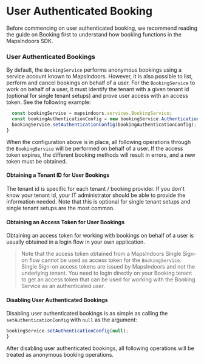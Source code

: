 # User Authenticated Booking

Before commencing on user authenticated booking, we recommend reading the guide on Booking first to understand how booking functions in the MapsIndoors SDK.

### User Authenticated Bookings[​](https://docs.mapsindoors.com/user-authenticated-booking#user-authenticated-bookings-for-web) <a href="#user-authenticated-bookings-for-web" id="user-authenticated-bookings-for-web"></a>

By default, the `BookingService` performs anonymous bookings using a service account known to MapsIndoors. However, it is also possible to list, perform and cancel bookings on behalf of a user. For the `BookingService` to work on behalf of a user, it must identify the tenant with a given tenant id (optional for single tenant setups) and prove user access with an access token. See the following example:

```javascript
  const bookingService = mapsindoors.services.BookingService;
  const bookingAuthenticationConfig = new bookingService.AuthenticationConfig('some-user-access-token', `some-tenant-id`);
  bookingService.setAuthenticationConfig(bookingAuthenticationConfig);
}
```

When the configuration above is in place, all following operations through the `BookingService` will be performed on behalf of a user. If the access token expires, the different booking methods will result in errors, and a new token must be obtained.

#### Obtaining a Tenant ID for User Bookings[​](https://docs.mapsindoors.com/user-authenticated-booking#obtaining-a-tenant-id-for-user-bookings-for-web) <a href="#obtaining-a-tenant-id-for-user-bookings-for-web" id="obtaining-a-tenant-id-for-user-bookings-for-web"></a>

The tenant id is specific for each tenant / booking provider. If you don't know your tenant id, your IT administrator should be able to provide the information needed. Note that this is optional for single tenant setups and single tenant setups are the most common.&#x20;

#### Obtaining an Access Token for User Bookings [​](https://docs.mapsindoors.com/user-authenticated-booking#obtaining-an-access-token-for-user-bookings-for-web) <a href="#obtaining-an-access-token-for-user-bookings-for-web" id="obtaining-an-access-token-for-user-bookings-for-web"></a>

Obtaining an access token for working with bookings on behalf of a user is usually obtained in a login flow in your own application.

> Note that the access token obtained from a MapsIndoors Single Sign-on flow cannot be used as access token for the `BookingService`. Single Sign-on access tokens are issued by MapsIndoors and not the underlying tenant. You need to login directly on your Booking tenant to get an access token that can be used for working with the Booking Service as an authenticated user.

#### Disabling User Authenticated Bookings[​](https://docs.mapsindoors.com/user-authenticated-booking#disabling-user-authenticated-bookings-for-web) <a href="#disabling-user-authenticated-bookings-for-web" id="disabling-user-authenticated-bookings-for-web"></a>

Disabling user authenticated bookings is as simple as calling the `setAuthenticationConfig` with `null` as the argument:

```javascript
bookingService.setAuthenticationConfig(null);
}
```

After disabling user authenticated bookings, all following operations will be treated as anonymous booking operations.
